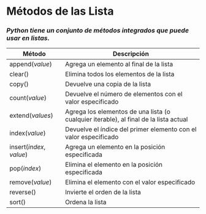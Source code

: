 # Métodos de las Lista
### ***Python tiene un conjunto de métodos integrados que puede usar en listas.***

| Método | Descripción |
| ----------- | ----------- |
| append(*value*) |  Agrega un elemento al final de la lista |
| clear() |  Elimina todos los elementos de la lista |
| copy() |  Devuelve una copia de la lista |
| count(*value*) |  Devuelve el número de elementos con el valor especificado |
| extend(*values*) |  Agrega los elementos de una lista (o cualquier iterable), al final de la lista actual |
| index(*value*) |  Devuelve el índice del primer elemento con el valor especificado |
| insert(*index*, *value*)|  Agrega un elemento en la posición especificada |
| pop(*index*) |  Elimina el elemento en la posición especificada |
| remove(*value*) |  Elimina el elemento con el valor especificado |
| reverse() |  Invierte el orden de la lista |
| sort() |  Ordena la lista |